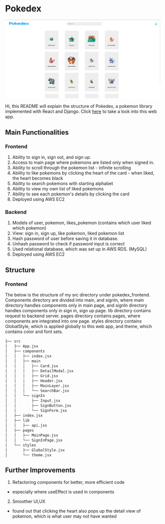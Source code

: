# Pokedex
![](https://github.com/jenehojinchoi/Pokedex/blob/main/assets/main.png)

Hi, this README will explain the structure of Pokedex, a pokemon library implemented with React and Django.
Click [here](http://54.215.207.30:3000/) to take a look into this web app.

## Main Functionalities
### Frontend 
1. Ability to sign in, sign out, and sign up.
2. Access to main page where pokemons are listed only when signed in.
3. Ability to scroll through the pokemon list - infinite scrolling
4. Ability to like pokemons by clicking the heart of the card - when liked, the heart becomes black
5. Ability to search pokemons with starting alphabet
6. Ability to view my own list of liked pokemons
7. Ability to see each pokemon's details by clicking the card
8. Deployed using AWS EC2

### Backend
1. Models of user, pokemon, likes_pokemon (contains which user liked which pokemon)
2. View: sign in, sign up, like pokemon, liked pokemon list
3. Hash password of user before saving it in database.
4. Unhash password to check if password input is correct
5. Used relational database, which was set up in AWS RDS. (MySQL)
6. Deployed using AWS EC2


## Structure
### Frontend
The below is the structure of my src directory under pokedex_frontend.
Components directory are divided into main, and signIn, where main directory handles components only in main page, and signIn directory handles components only in sign in, sign up page.
lib directory contains request to backend server.
pages directory contains pages, where components are integrated into one page.
styles directory contains GlobalStyle, which is applied globally to this web app, and theme, which contains color and font sets. 

```
├── src
│   ├── App.jsx
│   ├── components
│   │   ├── index.jsx
│   │   ├── main
│   │   │   ├── Card.jsx
│   │   │   ├── DetailModal.jsx
│   │   │   ├── Grid.jsx
│   │   │   ├── Header.jsx
│   │   │   ├── MainLayer.jsx
│   │   │   └── SearchBar.jsx
│   │   └── signIn
│   │       ├── Input.jsx
│   │       ├── SignButton.jsx
│   │       └── SignForm.jsx
│   ├── index.jsx
│   ├── lib
│   │   ├── api.jsx
│   ├── pages
│   │   ├── MainPage.jsx
│   │   └── SignInPage.jsx
│   └── styles
│       ├── GlobalStyle.jsx
│       └── theme.jsx
```

## Further Improvements
1. Refactoring components for better, more efficient code 
- especially where useEffect is used in components 
2. Smoother UI,UX 
- found out that clicking the heart also pops up the detail view of pokemon, which is what user may not have wanted 
